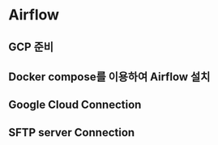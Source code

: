 # Airflow

## GCP 준비


## Docker compose를 이용하여 Airflow 설치

## Google Cloud Connection

## SFTP server Connection
